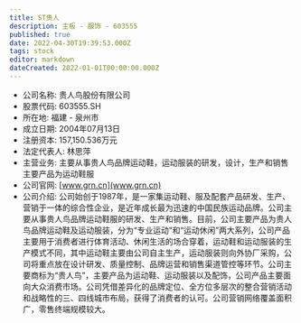```yaml
---
title: ST贵人
description: 主板 - 服饰 - 603555
published: true
date: 2022-04-30T19:39:53.000Z
tags: stock
editor: markdown
dateCreated: 2022-01-01T00:00:00.000Z
---
```


- 公司名称: 贵人鸟股份有限公司
- 股票代码: 603555.SH
- 所在地: 福建 - 泉州市
- 成立日期: 2004年07月13日
- 注册资本: 157,150.536万元
- 法定代表人: 林思萍
- 主营业务: 主要从事贵人鸟品牌运动鞋，运动服装的研发，设计，生产和销售主要产品为运动鞋服
- 公司官网: [www.grn.cn](www.grn.cn)
- 公司介绍: 公司始创于1987年，是一家集运动鞋、服及配套产品研发、生产、营销于一体的综合性企业，是近年成长最为迅速的中国民族运动品牌。公司主要从事贵人鸟品牌运动鞋服的研发、生产和销售。目前，公司主要产品为贵人鸟品牌运动鞋及运动服装，分为“专业运动”和“运动休闲”两大系列，公司产品主要用于消费者进行体育活动、休闲生活的场合穿着，运动鞋和运动服装的生产模式不同，其中运动鞋主要由公司自主生产，运动服装则向外协厂采购，公司将重点放在设计研发、质量控制、品牌运营和销售渠道管控等环节。公司主要商标为“贵人鸟”，主要产品为运动鞋、运动服装以及配饰，公司产品主要面向大众消费市场。公司凭借差异化的品牌定位、全方位多层次的整合营销活动和战略性的三、四线城市布局，获得了消费者的认可。公司营销网络覆盖面积广，零售终端规模较大。



